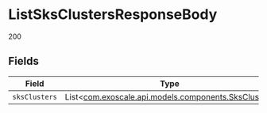# ListSksClustersResponseBody

200


## Fields

| Field                                                                                        | Type                                                                                         | Required                                                                                     | Description                                                                                  |
| -------------------------------------------------------------------------------------------- | -------------------------------------------------------------------------------------------- | -------------------------------------------------------------------------------------------- | -------------------------------------------------------------------------------------------- |
| `sksClusters`                                                                                | List<[com.exoscale.api.models.components.SksCluster](../../models/components/SksCluster.md)> | :heavy_minus_sign:                                                                           | N/A                                                                                          |